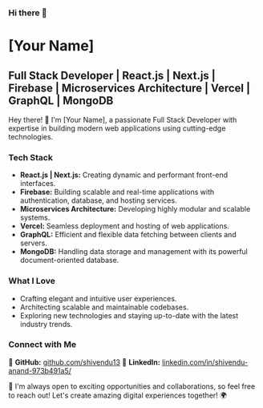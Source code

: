 ### Hi there 👋

# [Your Name]

## Full Stack Developer | React.js | Next.js | Firebase | Microservices Architecture | Vercel | GraphQL | MongoDB

Hey there! 👋 I'm [Your Name], a passionate Full Stack Developer with expertise in building modern web applications using cutting-edge technologies.

### Tech Stack

- **React.js | Next.js:** Creating dynamic and performant front-end interfaces.
- **Firebase:** Building scalable and real-time applications with authentication, database, and hosting services.
- **Microservices Architecture:** Developing highly modular and scalable systems.
- **Vercel:** Seamless deployment and hosting of web applications.
- **GraphQL:** Efficient and flexible data fetching between clients and servers.
- **MongoDB:** Handling data storage and management with its powerful document-oriented database.

### What I Love

- Crafting elegant and intuitive user experiences.
- Architecting scalable and maintainable codebases.
- Exploring new technologies and staying up-to-date with the latest industry trends.

### Connect with Me

🔗 **GitHub:** [github.com/shivendu13](https://github.com/vendu13)
🔗 **LinkedIn:** [linkedin.com/in/shivendu-anand-973b491a5/](https://www.linkedin.com/in/shivendu-anand-973b491a5/])

🎯 I'm always open to exciting opportunities and collaborations, so feel free to reach out! Let's create amazing digital experiences together! 🌍


